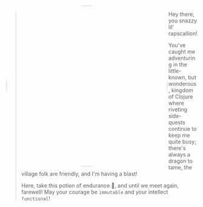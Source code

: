 <img src="https://i.gyazo.com/2157f2fcb83b0b496878b8aa99fe5c46.png" alt="Me!" align="left" width="425px" style="border-radius:50%"/>

> Hey there, you snazzy lil' rapscallion! 
>
> You've caught me adventuring in the little-known, but wonderous, kingdom of Clojure where riveting side-quests continue to keep me quite busy; there's always a dragon to tame, the village folk are friendly, and I'm having a blast!
>
> Here, take this potion of endurance :baby_bottle:, and until we meet again, farewell! May your courage be `immutable` and your intellect `functional`!
